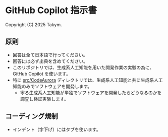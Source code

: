 # GitHub Copilot 指示書
Copyright (C) 2025 Takym.

## 原則
* 回答は全て日本語で行ってください。
* 回答には必ず出典を含めてください。
* このリポジトリでは、生成系人工知能を用いた開発作業の実験の為に、GitHub Copilot を使います。
* 特に [src/CodeAurora](../src/CodeAurora) ディレクトリでは、生成系人工知能と共に生成系人工知能のみでソフトウェアを開発します。
	* 寧ろ生成系人工知能が単独でソフトウェアを開発したらどうなるのかを調査し検証実験します。

## コーディング規制
* インデント（字下げ）にはタブを使います。
